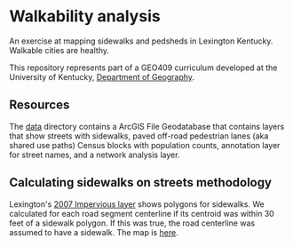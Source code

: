 # Walkability analysis
An exercise at mapping sidewalks and pedsheds in Lexington Kentucky. Walkable cities are healthy.

This repository represents part of a GEO409 curriculum developed at the University of Kentucky, [Department of Geography](https://geography.as.uky.edu/).

## Resources

The [data](data) directory contains a ArcGIS File Geodatabase that contains layers that show streets with sidewalks, paved off-road pedestrian lanes (aka shared use paths) Census blocks with population counts, annotation layer for street names, and a network analysis layer. 

## Calculating sidewalks on streets methodology

Lexington's [2007 Impervious layer](https://data.lexingtonky.gov/dataset/impervious_2007) shows polygons for sidewalks. We calculated for each road segment centerline if its centroid was within 30 feet of a sidewalk polygon. If this was true, the road centerline was assumed to have a sidewalk. The map is [here](https://outragegis.com/tiles/fayette/sidewalks/).

